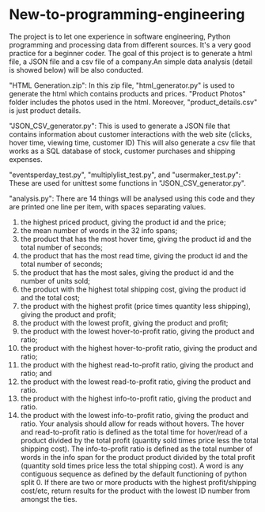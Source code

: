# New-to-programming-engineering

The project is to let one experience in software engineering, Python programming and processing data from different sources. It's a very good practice for a beginner coder.
The goal of this project is to generate a html file, a JSON file and a csv file of a company.An simple data analysis (detail is showed below) will be also conducted. 

"HTML Generation.zip":
In this zip file, "html_generator.py" is used to generate the html which contains products and prices. "Product Photos" folder includes the photos used in the html. Moreover, "product_details.csv" is just product details.

"JSON_CSV_generator.py":
This is used to generate a JSON file that contains information about customer interactions with the web site (clicks, hover time, viewing time, customer ID)
This will also generate a csv file that works as a SQL database of stock, customer purchases and shipping expenses.

"eventsperday_test.py", "multiplylist_test.py", and "usermaker_test.py":
These are used for unittest some functions in "JSON_CSV_generator.py".

"analysis.py":
There are 14 things will be analysed using this code and they are printed one line per item, with spaces separating values. 
1. the highest priced product, giving the product id and the price; 
2. the mean number of words in the 32 info spans; 
3. the product that has the most hover time, giving the product id and the total number of seconds; 
4. the product that has the most read time, giving the product id and the total number of seconds; 
5. the product that has the most sales, giving the product id and the number of units sold; 
6. the product with the highest total shipping cost, giving the product id and the total cost; 
7. the product with the highest profit (price times quantity less shipping), giving the product and profit; 
8. the product with the lowest profit, giving the product and profit; 
9. the product with the lowest hover-to-profit ratio, giving the product and ratio; 
10. the product with the highest hover-to-profit ratio, giving the product and ratio; 
11. the product with the highest read-to-profit ratio, giving the product and ratio; and 
12. the product with the lowest read-to-profit ratio, giving the product and ratio. 
13. the product with the highest info-to-profit ratio, giving the product and ratio. 
14. the product with the lowest info-to-profit ratio, giving the product and ratio. Your analysis should allow for reads without hovers. 
The hover and read-to-profit ratio is defined as the total time for hover/read of a product divided by the total profit (quantity sold times price less the total shipping cost). The info-to-profit ratio is defined as the total number of words in the info span for the product product divided by the total profit (quantity sold times price less the total shipping cost). A word is any contiguous sequence as defined by the default functioning of python split 0. If there are two or more products with the highest profit/shipping cost/etc, return results for the product with the lowest ID number from amongst the ties. 
